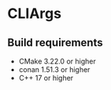 # CLIArgs

## Build requirements

* CMake 3.22.0 or higher
* conan 1.51.3 or higher
* C++ 17 or higher